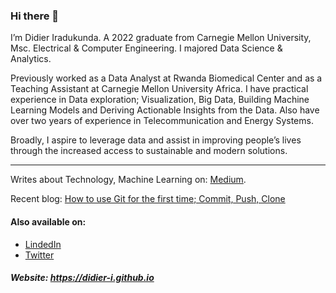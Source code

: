 ### Hi there 👋

I’m Didier Iradukunda. A 2022 graduate from Carnegie Mellon University, Msc. Electrical & Computer Engineering. I majored Data Science & Analytics.

Previously worked as a Data Analyst at Rwanda Biomedical Center and as a Teaching Assistant at Carnegie Mellon University Africa. I have practical experience in Data exploration; Visualization, Big Data, Building Machine Learning Models and Deriving Actionable Insights from the Data. Also have over two years of experience in Telecommunication and Energy Systems.

Broadly, I aspire to leverage data and assist in improving people’s lives through the increased access to sustainable and modern solutions.

***************************

Writes about Technology, Machine Learning on: [Medium](https://medium.com/@didier-i).

Recent blog: [How to use Git for the first time; Commit, Push, Clone](https://medium.com/@didier-i/how-to-use-git-for-the-first-time-commit-push-clone-48c30850b799)

#### Also available on:

* [LindedIn](https://www.linkedin.com/in/didier-i/)
* [Twitter](https://twitter.com/didier_ira)

##### Website: https://didier-i.github.io
